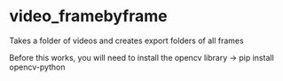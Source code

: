 # video_framebyframe
 Takes a folder of videos and creates export folders of all frames

Before this works, you will need to install the opencv library -> pip install opencv-python
